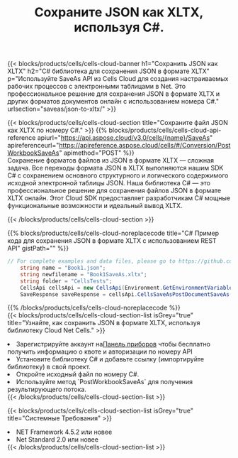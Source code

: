 ﻿---
title:  Сохраните JSON как XLTX, используя C#.
description:  Использование Aspose.Cells Cloud SDK для C# для сохранения файла формата JSON как файла формата XLTX.
kwords: Excel, Save JSON as XLTX, REST, C#
howto: How to save JSON as XLTX using Aspose.Cells Cloud C# library.
---
{{< blocks/products/cells/cells-cloud-banner h1="Сохранить JSON как XLTX" h2="C# библиотека для сохранения JSON в формате XLTX" p="Используйте SaveAs API из Cells Cloud для создания настраиваемых рабочих процессов с электронными таблицами в Net. Это профессиональное решение для сохранения JSON в формате XLTX и других форматов документов онлайн с использованием номера C#." urlsection="saveas/json-to-xltx/" >}}

{{< blocks/products/cells/cells-cloud-section title="Сохраните файл JSON как XLTX по номеру C#." >}}
{{% blocks/products/cells/cells-cloud-api-reference apiurl="https://api.aspose.cloud/v3.0/cells/{name}/SaveAs" apireferenceurl="https://apireference.aspose.cloud/cells/#/Conversion/PostWorkbookSaveAs" apimethod="POST" %}}
<br/>
Сохранение форматов файлов из JSON в формате XLTX — сложная задача. Все переходы формата JSON в XLTX выполняются нашим SDK C# с сохранением основного структурного и логического содержимого исходной электронной таблицы JSON. Наша библиотека C# — это профессиональное решение для сохранения файлов JSON в формате XLTX онлайн. Этот Cloud SDK предоставляет разработчикам C# мощные функциональные возможности и идеальный вывод XLTX.

{{< /blocks/products/cells/cells-cloud-section >}}

{{% blocks/products/cells/cells-cloud-noreplacecode title="C# Пример кода для сохранения JSON в формате XLTX с использованием REST API" gistPath="" %}}
  
```cs
// For complete examples and data files, please go to https://github.com/aspose-cells-cloud/aspose-cells-cloud-dotnet/
    string name = "Book1.json";
    string newfilename = "Book1SaveAs.xltx";
    string folder = "CellsTests";
    CellsApi cellsApi = new CellsApi(Environment.GetEnvironmentVariable("ProductClientId"), Environment.GetEnvironmentVariable("ProductClientSecret"));
    SaveResponse saveResponse = cellsApi.CellsSaveAsPostDocumentSaveAs(name, null, newfilename, null,null,folder);
```
  
{{% /blocks/products/cells/cells-cloud-noreplacecode %}}
<br/>
{{< blocks/products/cells/cells-cloud-section-list isGrey="true" title="Узнайте, как сохранить JSON в формате XLTX, используя библиотеку Cloud Net Cells." >}}
<li> Зарегистрируйте аккаунт на<a href="https://dashboard.aspose.cloud/">Панель приборов</a> чтобы бесплатно получить информацию о квоте и авторизации по номеру API</li>
<li>Установите библиотеку C# и добавьте ссылку (импортируйте библиотеку) в свой проект.</li>
<li>Откройте исходный файл по номеру C#.</li>
<li>Используйте метод `PostWorkbookSaveAs` для получения результирующего потока.</li>
{{< /blocks/products/cells/cells-cloud-section-list >}}

{{< blocks/products/cells/cells-cloud-section-list isGrey="true" title="Системные Требования" >}}
<li>NET Framework 4.5.2 или новее</li>
<li>Net Standard 2.0 или новее</li>
{{< /blocks/products/cells/cells-cloud-section-list >}}
